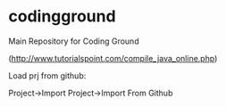 # codingground
Main Repository for Coding Ground

(http://www.tutorialspoint.com/compile_java_online.php)

Load prj from github:

  Project->Import Project->Import From Github
  
